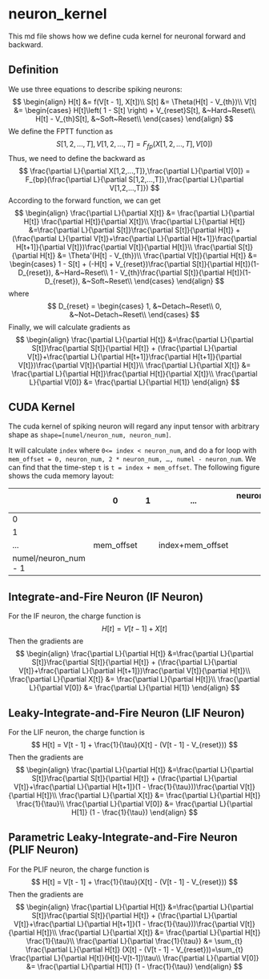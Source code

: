 # neuron_kernel

This md file shows how we define cuda kernel for neuronal forward and backward.

## Definition

We use three equations to describe spiking neurons:
$$
\begin{align}
	H[t] &= f(V[t - 1], X[t])\\
	S[t] &= \Theta(H[t] - V_{th})\\
	V[t] &= \begin{cases}
	H[t]\left( 1 - S[t] \right) + V_{reset}S[t], &~Hard~Reset\\
	H[t] - V_{th}S[t], &~Soft~Reset\\
\end{cases}
\end{align}
$$
We define the FPTT function as
$$
S[1,2,...,T], V[1,2,...,T] = F_{fp}(X[1,2,...,T], V[0])
$$
Thus, we need to define the backward as
$$
\frac{\partial L}{\partial X[1,2,...,T]},\frac{\partial L}{\partial V[0]} = F_{bp}(\frac{\partial L}{\partial S[1,2,...,T]},\frac{\partial L}{\partial V[1,2,...,T]})
$$
According to the forward function, we can get
$$
\begin{align}
	\frac{\partial L}{\partial X[t]} &= \frac{\partial L}{\partial H[t]} \frac{\partial H[t]}{\partial X[t]}\\
	\frac{\partial L}{\partial H[t]} &=\frac{\partial L}{\partial S[t]}\frac{\partial S[t]}{\partial H[t]} + (\frac{\partial L}{\partial V[t]}+\frac{\partial L}{\partial H[t+1]}\frac{\partial H[t+1]}{\partial V[t]})\frac{\partial V[t]}{\partial H[t]}\\
	\frac{\partial S[t]}{\partial H[t]} &= \Theta'(H[t] - V_{th})\\
	\frac{\partial V[t]}{\partial H[t]} &= 
	\begin{cases}
		1 - S[t] + (-H[t] + V_{reset})\frac{\partial S[t]}{\partial H[t]}(1-D_{reset}), &~Hard~Reset\\
		1 - V_{th}\frac{\partial S[t]}{\partial H[t]}(1-D_{reset}), &~Soft~Reset\\
	\end{cases}
\end{align}
$$
where
$$
D_{reset} = \begin{cases}
	1, &~Detach~Reset\\
	0, &~Not~Detach~Reset\\
\end{cases}
$$
Finally, we will calculate gradients as
$$
\begin{align}
\frac{\partial L}{\partial H[t]} &=\frac{\partial L}{\partial S[t]}\frac{\partial S[t]}{\partial H[t]} + (\frac{\partial L}{\partial V[t]}+\frac{\partial L}{\partial H[t+1]}\frac{\partial H[t+1]}{\partial V[t]})\frac{\partial V[t]}{\partial H[t]}\\
\frac{\partial L}{\partial X[t]} &= \frac{\partial L}{\partial H[t]}\frac{\partial H[t]}{\partial X[t]}\\
\frac{\partial L}{\partial V[0]} &= \frac{\partial L}{\partial H[1]}
\end{align}
$$

## CUDA Kernel

The cuda kernel of spiking neuron will regard any input tensor with arbitrary shape as ``shape=[numel/neuron_num, neuron_num]``.

It will calculate ``index`` where ``0<= index < neuron_num``, and do a for loop with ``mem_offset = 0, neuron_num, 2 * neuron_num, …, numel - neuron_num``. We can find that the time-step ``t`` is ``t = index + mem_offset``. The following figure shows the cuda memory layout:

|                      | 0          | 1    |       ...        | neuron_num-1 |
| -------------------- | ---------- | ---- | :--------------: | ------------ |
| 0                    |            |      |                  |              |
| 1                    |            |      |                  |              |
| ...                  | mem_offset |      | index+mem_offset |              |
| numel/neuron_num - 1 |            |      |                  |              |



## Integrate-and-Fire Neuron (IF Neuron)

For the IF neuron, the charge function is 
$$
H[t] = V[t - 1] + X[t]
$$
Then the gradients are
$$
\begin{align}
\frac{\partial L}{\partial H[t]} &=\frac{\partial L}{\partial S[t]}\frac{\partial S[t]}{\partial H[t]} + (\frac{\partial L}{\partial V[t]}+\frac{\partial L}{\partial H[t+1]})\frac{\partial V[t]}{\partial H[t]}\\
\frac{\partial L}{\partial X[t]} &= \frac{\partial L}{\partial H[t]}\\
\frac{\partial L}{\partial V[0]} &= \frac{\partial L}{\partial H[1]}
\end{align}
$$
## Leaky-Integrate-and-Fire Neuron (LIF Neuron)

For the LIF neuron, the charge function is 
$$
H[t] = V[t - 1] + \frac{1}{\tau}(X[t] - (V[t - 1] - V_{reset}))
$$
Then the gradients are
$$
\begin{align}
\frac{\partial L}{\partial H[t]} &=\frac{\partial L}{\partial S[t]}\frac{\partial S[t]}{\partial H[t]} + (\frac{\partial L}{\partial V[t]}+\frac{\partial L}{\partial H[t+1]}(1 - \frac{1}{\tau}))\frac{\partial V[t]}{\partial H[t]}\\
\frac{\partial L}{\partial X[t]} &= \frac{\partial L}{\partial H[t]} \frac{1}{\tau}\\
\frac{\partial L}{\partial V[0]} &= \frac{\partial L}{\partial H[1]} (1 - \frac{1}{\tau})
\end{align}
$$

## Parametric Leaky-Integrate-and-Fire Neuron (PLIF Neuron)

For the PLIF neuron, the charge function is 
$$
H[t] = V[t - 1] + \frac{1}{\tau}(X[t] - (V[t - 1] - V_{reset}))
$$
Then the gradients are
$$
\begin{align}
\frac{\partial L}{\partial H[t]} &=\frac{\partial L}{\partial S[t]}\frac{\partial S[t]}{\partial H[t]} + (\frac{\partial L}{\partial V[t]}+\frac{\partial L}{\partial H[t+1]}(1 - \frac{1}{\tau}))\frac{\partial V[t]}{\partial H[t]}\\
\frac{\partial L}{\partial X[t]} &= \frac{\partial L}{\partial H[t]} \frac{1}{\tau}\\
\frac{\partial L}{\partial \frac{1}{\tau}} &= \sum_{t} \frac{\partial L}{\partial H[t]} (X[t] - (V[t - 1] - V_{reset}))=\sum_{t} \frac{\partial L}{\partial H[t]}(H[t]-V[t-1])\tau\\
\frac{\partial L}{\partial V[0]} &= \frac{\partial L}{\partial H[1]} (1 - \frac{1}{\tau})
\end{align}
$$

